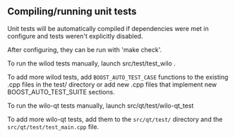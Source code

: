 Compiling/running unit tests
------------------------------------

Unit tests will be automatically compiled if dependencies were met in configure
and tests weren't explicitly disabled.

After configuring, they can be run with 'make check'.

To run the wilod tests manually, launch src/test/test_wilo .

To add more wilod tests, add `BOOST_AUTO_TEST_CASE` functions to the existing
.cpp files in the test/ directory or add new .cpp files that
implement new BOOST_AUTO_TEST_SUITE sections.

To run the wilo-qt tests manually, launch src/qt/test/wilo-qt_test

To add more wilo-qt tests, add them to the `src/qt/test/` directory and
the `src/qt/test/test_main.cpp` file.
